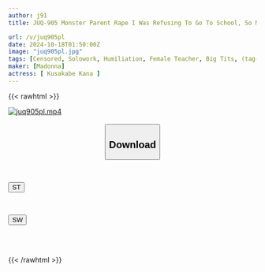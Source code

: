 ```yaml
---
author: j91
title: JUQ-905 Monster Parent Rape I Was Refusing To Go To School, So My Homeroom Teacher, Mr. Kusakabe, Came To Pick Me Up, But I Could Only Peek From My Room As He Was Raped By My Shitty Dad... Kana Kusakabe

url: /v/juq905pl
date: 2024-10-18T01:50:00Z
image: "juq905pl.jpg"
tags: [Censored, Solowork, Humiliation, Female Teacher, Big Tits, (tag-censored), Mature Woman	]
maker: [Madonna]
actress: [ Kusakabe Kana ]
---
```



{{< rawhtml >}}

<div class="video" data-videoid="bVjO1zR2ZkU26D">
    <a href="javascript:;">
        <img src="/v/juq905pl/juq905pl.jpg" width="WIDTH" height="HEIGHT" alt="juq905pl.mp4" loading="lazy">
    </a>
</div>

<script type="text/javascript" src="https://j91.asia/asset/on-demand-st.js"></script>

<br>
  <link rel="stylesheet" href="https://j91.asia/asset/bs5.css">
  
  <center>
  <button class="btn btn-primary" type="button" data-bs-toggle="collapse" data-bs-target=".multi-collapse" aria-expanded="false" aria-controls="multiCollapseExample1 multiCollapseExample2"><h2>Download</h2></button></center>
</p>
<div class="row">
  <div class="col">
    <div class="collapse multi-collapse" id="multiCollapseExample1">
      <div class="card card-body">
	      	      <br>
<div class="buttons">  
<p><a href="/v/juq905pl/st.html" target="_blank"><button class="btn-hover color-3"><i class="fa fa-download"></i> ST</button></a></p></div>
    </div>
  </div>
</div>
  <div class="col">
    <div class="collapse multi-collapse" id="multiCollapseExample2">
      <div class="card card-body">
	      <br>
<div class="buttons">
<p><a href="/v/juq905pl/sw.html" target="_blank"><button class="btn-hover color-2"><i class="fa fa-download"></i> SW</button></a></p></div>
<br><br>
      </div>
    </div>
  </div>
</div>

{{< /rawhtml >}}
